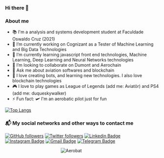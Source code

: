 ### Hi there 👋


### About me

- 📚 I'm a analysis and systems development student at Faculdade Oswaldo Cruz (2021)
- 🔭 I’m currently working on Cognizant as a Tester of Machine Learning and Big Data Technologies
- 💚 I’m currently learning javascript front end technologies,  Machine Learning,  Deep Learning and Neural Networks technologies
- 👯 I’m looking to collaborate on Dumont and Aerochain
- 💬 Ask me about aviation softwares and blockchain
- 🤖 I love creating bots, and learning new technologies. I also love blockchain technologies
- 🎮 I love to play games as League of Legends (add me: Aviatör) and PS4 (add me: duqueskywalker)
- ⚡ Fun fact: 🛩️ I'm an aerobatic pilot just for fun

[![Top Langs](https://github-readme-stats.vercel.app/api/top-langs/?username=duquedotdev&layout=compact&theme=tokyonight&count_private=true)](https://github.com/anuraghazra/github-readme-stats)


### 📬 My social networks and other ways to contact me
[![GitHub followers](https://img.shields.io/github/followers/duquedotdev.svg?style=social&label=Follow&maxAge=2592000)](https://github.com/duquedotdev?tab=followers)
[![Twitter followers](https://img.shields.io/twitter/follow/duquedotdev.svg?style=social&label=Follow)](https://twitter.com/duquedotdev)
[![Linkedin Badge](https://img.shields.io/badge/-LinkedIn-blue?style=flat-square&logo=Linkedin&logoColor=white&link=https://www.linkedin.com/in/duquedotdev/)](https://www.linkedin.com/in/duquedotdev/)
[![Instagram Badge](https://img.shields.io/badge/-Instagram-C13584?style=flat-square&labelColor=C13584&logo=instagram&logoColor=white&link=https://www.instagram.com/duquedotdev/)](https://www.instagram.com/duquedotdev/)
[![Gmail Badge](https://img.shields.io/badge/-Gmail-c14438?style=flat-square&logo=Gmail&logoColor=white&link=mailto:felipe@duque.dev)](mailto:felipe@duque.dev)
[![Telegram Badge](https://img.shields.io/badge/-Telegram-blue?style=flat-quare&logo=Telegram&logoColor=white&link=https://telegram.org/)](https://t.me/duquedotdev)

&emsp;&emsp;&emsp;&emsp;&emsp;&emsp;&emsp;&emsp;&emsp;&emsp;&emsp;&emsp;&emsp;![Aerobat](https://media.giphy.com/media/TcDab1G3qOhW0/giphy.gif)


